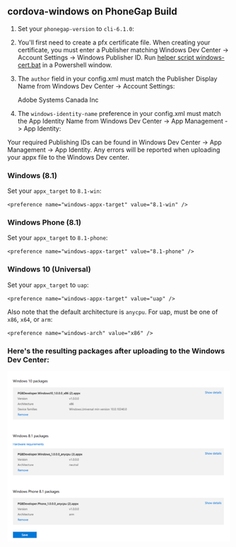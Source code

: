 ## cordova-windows on PhoneGap Build

1. Set your `phonegap-version` to `cli-6.1.0`:

    <preference name="phonegap-version" value="cli-6.1.0" />

2. You'll first need to create a pfx certificate file. When creating your certificate, you must enter a Publisher matching Windows Dev Center -> Account Settings -> Windows Publisher ID. Run [helper script windows-cert.bat](./windows-cert.bat) in a Powershell window.

3. The `author` field in your config.xml must match the Publisher Display Name from Windows Dev Center -> Account Settings:
    
    <author>Adobe Systems Canada Inc</author>

4. The `windows-identity-name` preference in your config.xml must match the App Identity Name from Windows Dev Center -> App Management -> App Identity:

    <preference name="windows-identity-name" value="PhonegapBuild.PGBDeveloper" />

Your required Publishing IDs can be found in Windows Dev Center -> App Management -> App Identity. Any errors will be reported when uploading your appx file to the Windows Dev center.


### Windows (8.1)

Set your `appx_target` to `8.1-win`:

    <preference name="windows-appx-target" value="8.1-win" />

### Windows Phone (8.1)

Set your `appx_target` to `8.1-phone`:

    <preference name="windows-appx-target" value="8.1-phone" />

### Windows 10 (Universal)

Set your `appx_target` to `uap`:

    <preference name="windows-appx-target" value="uap" />

Also note that the default architecture is `anycpu`. For uap, must be one of `x86`, `x64`, or `arm`:

    <preference name="windows-arch" value="x86" />

### Here's the resulting packages after uploading to the Windows Dev Center:

![Windows Dev Packages](windows-dev-center-packages.png)